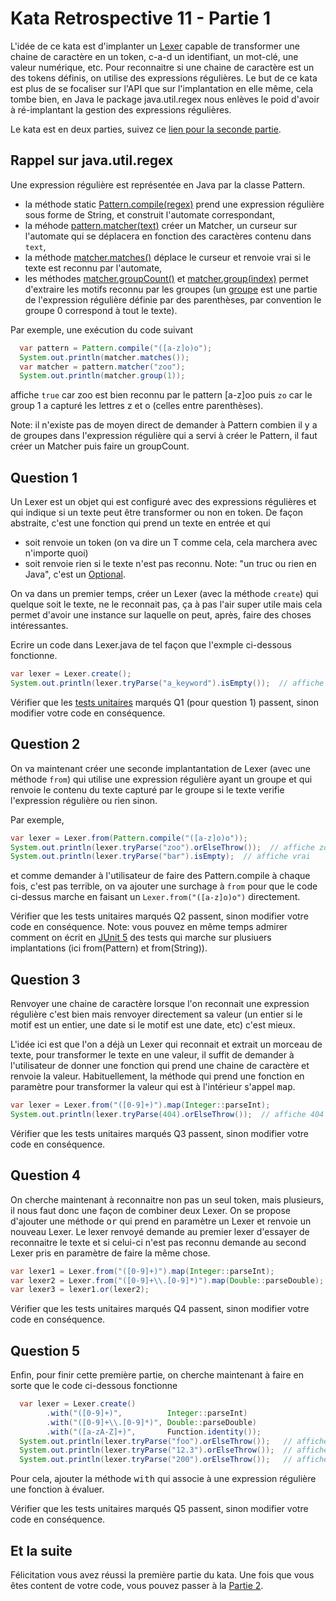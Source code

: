 # Kata Retrospective 11 - Partie 1

L'idée de ce kata est d'implanter un [Lexer](https://en.wikipedia.org/wiki/Lexer) capable de transformer une chaine de caractère en un token, c-a-d un identifiant, un mot-clé, une valeur numérique, etc. Pour reconnaitre si une chaine de caractère est un des tokens définis, on utilise des expressions régulières. Le but de ce kata est plus de se focaliser sur l'API que sur l'implantation en elle même, cela tombe bien, en Java le package java.util.regex nous enlèves le poid d'avoir à ré-implantant la gestion des expressions régulières.

Le kata est en deux parties, suivez ce [lien pour la seconde partie](kata-part2.md).


## Rappel sur java.util.regex

Une expression régulière est représentée en Java par la classe Pattern.
- la méthode static [Pattern.compile(regex)](https://docs.oracle.com/en/java/javase/11/docs/api/java.base/java/util/regex/Pattern.html#compile(java.lang.String)) prend une expression régulière sous forme de String, et construit l'automate correspondant,
- la méhode [pattern.matcher(text)](https://docs.oracle.com/en/java/javase/11/docs/api/java.base/java/util/regex/Pattern.html#matcher(java.lang.CharSequence)) créer un Matcher, un curseur sur l'automate qui se déplacera en fonction des caractères contenu dans `text`,
- la méthode [matcher.matches()](https://docs.oracle.com/en/java/javase/11/docs/api/java.base/java/util/regex/Matcher.html#matches()) déplace le curseur et renvoie vrai si le texte est reconnu par l'automate,
- les méthodes [matcher.groupCount()](https://docs.oracle.com/en/java/javase/11/docs/api/java.base/java/util/regex/Matcher.html#groupCount()) et [matcher.group(index)](https://docs.oracle.com/en/java/javase/11/docs/api/java.base/java/util/regex/Matcher.html#group(int)) permet d'extraire les motifs reconnu par les groupes (un [groupe](https://docs.oracle.com/en/java/javase/11/docs/api/java.base/java/util/regex/Pattern.html#cg) est une partie de l'expression régulière définie par des parenthèses, par convention le groupe 0 correspond à tout le texte).

Par exemple, une exécution du code suivant
```java
  var pattern = Pattern.compile("([a-z]o)o");
  System.out.println(matcher.matches());
  var matcher = pattern.matcher("zoo");
  System.out.println(matcher.group(1));
``` 
affiche `true` car zoo est bien reconnu par le pattern [a-z]oo puis `zo` car le group 1 a capturé les lettres z et o (celles entre parenthèses).

Note: il n'existe pas de moyen direct de demander à Pattern combien il y a de groupes dans l'expression régulière qui a servi à créer le Pattern, il faut créer un Matcher puis faire un groupCount.


## Question 1

Un Lexer est un objet qui est configuré avec des expressions régulières et qui indique si un texte peut être transformer ou non en token.
De façon abstraite, c'est une fonction qui prend un texte en entrée et qui 
- soit renvoie un token (on va dire un T comme cela, cela marchera avec n'importe quoi)
- soit renvoie rien si le texte n'est pas reconnu.
Note: "un truc ou rien en Java", c'est un [Optional](https://docs.oracle.com/en/java/javase/11/docs/api/java.base/java/util/Optional.html).

On va dans un premier temps, créer un Lexer (avec la méthode `create`) qui quelque soit le texte, ne le reconnait pas,
ça à pas l'air super utile mais cela permet d'avoir une instance sur laquelle on peut, après, faire des choses intéressantes.

Ecrire un code dans Lexer.java de tel façon que l'exmple ci-dessous fonctionne. 
```java
var lexer = Lexer.create();
System.out.println(lexer.tryParse("a_keyword").isEmpty());  // affiche true  
```

Vérifier que les [tests unitaires](https://github.com/forax/kata-restrospective-11/blob/master/src/test/java/fr/umlv/lexer/LexerTest.java) marqués Q1 (pour question 1) passent, sinon modifier votre code en conséquence.


## Question 2

On va maintenant créer une seconde implantantation de Lexer (avec une méthode `from`) qui utilise une expression régulière ayant un groupe et
qui renvoie le contenu du texte capturé par le groupe si le texte verifie l'expression régulière ou rien sinon.

Par exemple,
```java
var lexer = Lexer.from(Pattern.compile("([a-z]o)o"));
System.out.println(lexer.tryParse("zoo").orElseThrow());  // affiche zo
System.out.println(lexer.tryParse("bar").isEmpty);  // affiche vrai
```

et comme demander à l'utilisateur de faire des Pattern.compile à chaque fois, c'est pas terrible, on va ajouter une surchage à `from`
pour que le code ci-dessus marche en faisant un `Lexer.from("([a-z]o)o")` directement.

Vérifier que les tests unitaires marqués Q2 passent, sinon modifier votre code en conséquence.
Note: vous pouvez en même temps admirer comment on écrit en [JUnit 5](https://junit.org/junit5/docs/current/user-guide/#writing-tests-parameterized-tests) des tests qui marche sur plusiuers implantations (ici from(Pattern) et from(String)).


## Question 3

Renvoyer une chaine de caractère lorsque l'on reconnait une expression régulière c'est bien mais renvoyer directement sa valeur
(un entier si le motif est un entier, une date si le motif est une date, etc) c'est mieux.

L'idée ici est que l'on a déjà un Lexer qui reconnait et extrait un morceau de texte, pour transformer le texte en une valeur,
il suffit de demander à l'utilisateur de donner une fonction qui prend une chaine de caractère et renvoie la valeur.
Habituellement, la méthode qui prend une fonction en paramètre pour transformer la valeur qui est à l'intérieur s'appel <tt>map</tt>.

```java
var lexer = Lexer.from("([0-9]+)").map(Integer::parseInt);
System.out.println(lexer.tryParse(404).orElseThrow());  // affiche 404 (sous forme d'Integer)
```

Vérifier que les tests unitaires marqués Q3 passent, sinon modifier votre code en conséquence.


## Question 4

On cherche maintenant à reconnaitre non pas un seul token, mais plusieurs, il nous faut donc une façon de combiner deux Lexer.
On se propose d'ajouter une méthode <tt>or</tt> qui prend en paramètre un Lexer et renvoie un nouveau Lexer.
Le lexer renvoyé demande au premier lexer d'essayer de reconnaitre le texte et
si celui-ci n'est pas reconnu demande au second Lexer pris en paramètre de faire la même chose. 

```java
var lexer1 = Lexer.from("([0-9]+)").map(Integer::parseInt);
var lexer2 = Lexer.from("([0-9]+\\.[0-9]*)").map(Double::parseDouble);
var lexer3 = lexer1.or(lexer2);
```

Vérifier que les tests unitaires marqués Q4 passent, sinon modifier votre code en conséquence.


## Question 5

Enfin, pour finir cette première partie, on cherche maintenant à faire en sorte que le code ci-dessous fonctionne
```java
  var lexer = Lexer.create()
        .with("([0-9]+)",          Integer::parseInt)
        .with("([0-9]+\\.[0-9]*)", Double::parseDouble)
        .with("([a-zA-Z]+)",       Function.identity());
  System.out.println(lexer.tryParse("foo").orElseThrow());   // affiche la chaine foo
  System.out.println(lexer.tryParse("12.3").orElseThrow());  // affiche la valeur flottante 12.3
  System.out.println(lexer.tryParse("200").orElseThrow());   // affiche la valeur entière 200
```

Pour cela, ajouter la méthode <tt>with</tt> qui associe à une expression régulière une fonction à évaluer.

Vérifier que les tests unitaires marqués Q5 passent, sinon modifier votre code en conséquence.


## Et la suite

Félicitation vous avez réussi la première partie du kata.
Une fois que vous êtes content de votre code, vous pouvez passer à la [Partie 2](kata-part2.md).

